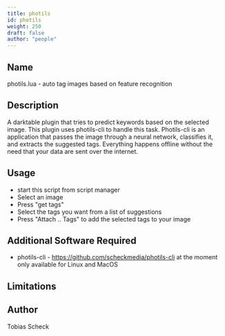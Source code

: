 ```yaml
---
title: photils
id: photils
weight: 250
draft: false
author: "people"
---
```


## Name

photils.lua - auto tag images based on feature recognition

## Description

 A darktable plugin that tries to predict keywords based on the selected image.
 This plugin uses photils-cli to handle this task. Photils-cli is an application
 that passes the image through a neural network, classifies it, and extracts the
 suggested tags. Everything happens offline without the need that your data are
 sent over the internet.

## Usage

* start this script from script manager
* Select an image
* Press "get tags"
* Select the tags you want from a list of suggestions
* Press "Attach .. Tags" to add the selected tags to your image

## Additional Software Required

* photils-cli - https://github.com/scheckmedia/photils-cli at the moment only
  available for Linux and MacOS

## Limitations


## Author

Tobias Scheck
